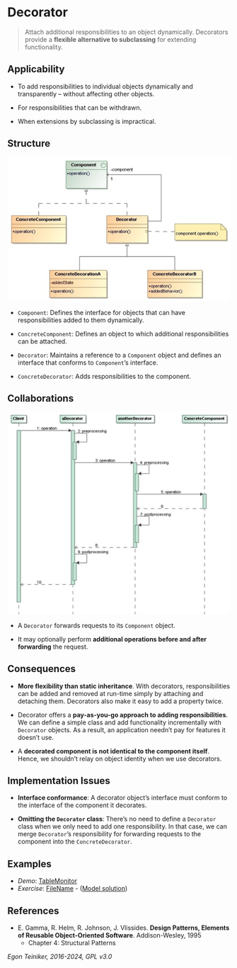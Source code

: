 # Decorator

> Attach additional responsibilities to an object dynamically. 
> Decorators provide a **flexible alternative to subclassing** 
> for extending functionality.

## Applicability

* To add responsibilities to individual objects dynamically and 
    transparently – without affecting other objects.

* For responsibilities that can be withdrawn.

* When extensions by subclassing is impractical.


## Structure

![Class Diagram](figures/ClassDiagram-Decorator.jpg)

* `Component`: Defines the interface for objects that can have 
    responsibilities added to them dynamically.

* `ConcreteComponent`: Defines an object to which additional 
    responsibilities can be attached.

* `Decorator`: Maintains a reference to a `Component` object and 
    defines an interface that conforms to `Component`’s interface.

* `ConcreteDecorator`: Adds responsibilities to the component.


## Collaborations

![Sequence Diagram](figures/SequenceDiagram-Decorator.jpg)

* A `Decorator` forwards requests to its `Component` object. 
    
* It may optionally perform **additional operations before and after 
    forwarding** the request.
 

## Consequences

* **More flexibility than static inheritance**. With decorators, 
    responsibilities can be added and removed at run-time simply 
    by attaching and detaching them. Decorators also make it easy 
    to add a property twice.

* Decorator offers a **pay-as-you-go approach to adding responsibilities**. 
    We can define a simple class and add functionality incrementally with 
    `Decorator` objects. As a result, an application needn’t pay for features 
    it doesn’t use.

* A **decorated component is not identical to the component itself**. 
    Hence, we shouldn’t relay on object identity when we use decorators. 


## Implementation Issues

* **Interface conformance**: A decorator object’s interface must conform 
    to the interface of the component it decorates.

* **Omitting the `Decorator` class**: There’s no need to define a `Decorator` 
    class when we only need to add one responsibility. In that case, we can 
    merge `Decorator`’s responsibility for forwarding requests to the component 
    into the `ConcreteDecorator`.
    

## Examples

* _Demo_: [TableMonitor](Decorator-TableMonitor)
* _Exercise_: [FileName](Decorator-FileName-Exercise) - ([Model solution](Decorator-FileName))


## References 

* E. Gamma, R. Helm, R. Johnson, J. Vlissides. **Design Patterns, Elements of Reusable Object-Oriented Software**. Addison-Wesley, 1995
    * Chapter 4: Structural Patterns

*Egon Teiniker, 2016-2024, GPL v3.0*

